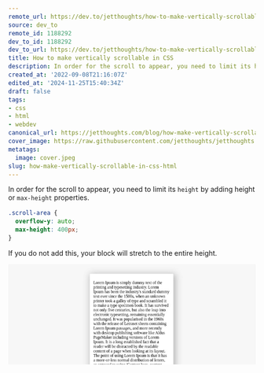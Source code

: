 ```yaml
---
remote_url: https://dev.to/jetthoughts/how-to-make-vertically-scrollable-in-css-57od
source: dev_to
remote_id: 1188292
dev_to_id: 1188292
dev_to_url: https://dev.to/jetthoughts/how-to-make-vertically-scrollable-in-css-57od
title: How to make vertically scrollable in CSS
description: In order for the scroll to appear, you need to limit its height by adding height or max-height...
created_at: '2022-09-08T21:16:07Z'
edited_at: '2024-11-25T15:40:34Z'
draft: false
tags:
- css
- html
- webdev
canonical_url: https://jetthoughts.com/blog/how-make-vertically-scrollable-in-css-html/
cover_image: https://raw.githubusercontent.com/jetthoughts/jetthoughts.github.io/master/content/blog/how-make-vertically-scrollable-in-css-html/cover.jpeg
metatags:
  image: cover.jpeg
slug: how-make-vertically-scrollable-in-css-html
---
```

In order for the scroll to appear, you need to limit its `height` by adding height or `max-height` properties.

```css
.scroll-area {
  overflow-y: auto;
  max-height: 400px;
}
```

If you do not add this, your block will stretch to the entire height.

![Image description](file_0.png)
